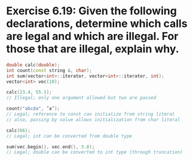 # Exercise 6.19: Given the following declarations, determine which calls are legal and which are illegal. For those that are illegal, explain why.

```cpp
double calc(double);
int count(const string &, char);
int sum(vector<int>::iterator, vector<int>::iterator, int);
vector<int> vec(10);
```

```cpp
calc(23.4, 55.1);
// Illegal; only one argument allowed but two are passed

count("abcda", ’a’);
// Legal; reference to const can initialize from string literal
// also, passing by value allows initialization from char literal

calc(66);
// Legal; int can be converted from double type

sum(vec.begin(), vec.end(), 3.8);
// Legal; double can be converted to int type (through truncation)
```